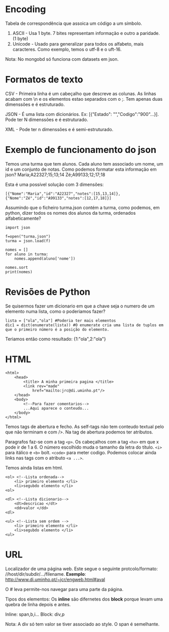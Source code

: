 # Encoding
Tabela de correspondência que assoica um código a um símbolo.
1. ASCII - Usa 1 byte. 7 bites representam informação e outro a paridade. (1 byte)
2. Unicode - Usado para generalizar para todos os alfabeto, mais caracteres. Como exemplo, temos o utf-8 e o uft-16.

Nota: No mongobd só funciona com datasets em json.

# Formatos de texto
CSV - Primeira linha é um cabeçalho que descreve as colunas. As linhas acabam com \n e os elementos estao separados com o ;. Tem apenas duas dimenssões e é estruturado.

JSON - É uma lista com dicionários. Ex: [{"Estado": "","Codigo":"900"...}]. Pode ter N dimenssões e é estruturado.

XML - Pode ter n dimenssões e é semi-estruturado.

# Exemplo de funcionamento do json
Temos uma turma que tem alunos. Cada aluno tem associado um nome, um id e um conjunto de notas. Como podemos formatar esta informação em json?
Maria;A22327;15;13;14
Zé;A99133;12;17;18

Esta é uma possível solução com 3 dimensões:
~~~
[{"Nome":"Maria","id":"A22327","notes":[15,13,14]},{"Nome":"Zé","id":"A99133","notes":[12,17,18]}]
~~~

Assumindo que o ficheiro turma.json contém a turma, como podemos, em python, dizer todos os nomes dos alunos da turma, ordenados alfabeticamente?
~~~
import json

f=open("turma.json")
turma = json.load(f)

nomes = []
for aluno in turma:
    nomes.append(aluno['nome'])

nomes.sort
print(nomes)
~~~

# Revisões de Python
Se quisermos fazer um dicionario em que a chave seja o numero de um elemento numa lista, como o poderiamos fazer?
~~~
lista = ["ola","ola"] #Poderia ter mais elementos
dic1 = dict(enumerate(lista)) #O enumerate cria uma lista de tuplos em que o primeiro número é a posição do elemento.
~~~

Teriamos então como resultado: {1:"ola",2:"ola"}

# HTML
~~~
<html>
    <head>
        <title> A minha primeira pagina </title>
        <link rev="made"
            href="mailto:jrc@di.uminho.pt"/>
    </head>
    <body>
        <!--Para fazer comentarios-->
        ...Aqui aparece o conteudo...
    </body>
</html>

~~~
Temos tags de abertura e fecho. As self-tags não tem conteudo textual pelo que não terminam e com />. Na tag de abertura podemos ter atributos.

Paragrafos faz-se com a tag `<p>`. Os cabeçalhos com a tag `<hx>` em que x pode ir de 1 a 6. O número escolhido muda o tamanho da letra do título. `<i>` para itálico e `<b>` bolt. `<code>` para meter codigo. Podemos colocar ainda links nas tags com o atributo `<a ...>`.

Temos ainda listas em html.
~~~
<ol> <!--Lista ordenada-->
    <li> primeiro elemento </li>
    <li>segubdo elemento </li>
<ol>

<dl> <!--Lista dicionario-->
    <dt>descricao </dt>
    <dd>valor </dd>
<dl>

<ul> <!--Lista sem ordem --> 
    <li> primeiro elemento </li> 
    <li>segubdo elemento </li>
<ul>
~~~

# URL 
Localizador de uma página web. Este segue o seguinte protcolo/formato: //host/dir/subdir/.../filename. **Exemplo**: http://www.di.uminho.pt/~jcr/engweb.html#aval

O # leva permite-nos navegar para uma parte da página.

Tipos dos elementos:
Os **inline** são difernetes dos **block** porque levam uma quebra de linha depois e antes.

Inline: span,b,i...
Block: div,p

Nota: A div só tem valor se tiver associado ao style. O span é semelhante.
